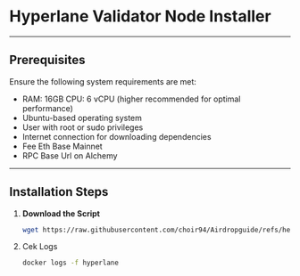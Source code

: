 # Hyperlane Validator Node Installer

---

## Prerequisites
Ensure the following system requirements are met:
- RAM: 16GB CPU: 6 vCPU (higher recommended for optimal performance)
- Ubuntu-based operating system
- User with root or sudo privileges
- Internet connection for downloading dependencies
- Fee Eth Base Mainnet
- RPC Base Url on Alchemy
---

## Installation Steps

1. **Download the Script**
   ```bash
   wget https://raw.githubusercontent.com/choir94/Airdropguide/refs/heads/main/Hyperlane.sh && chmod +x Hyperlane.sh && ./Hyperlane.sh
   ```
2. Cek Logs
   ```bash
   docker logs -f hyperlane
   ```
